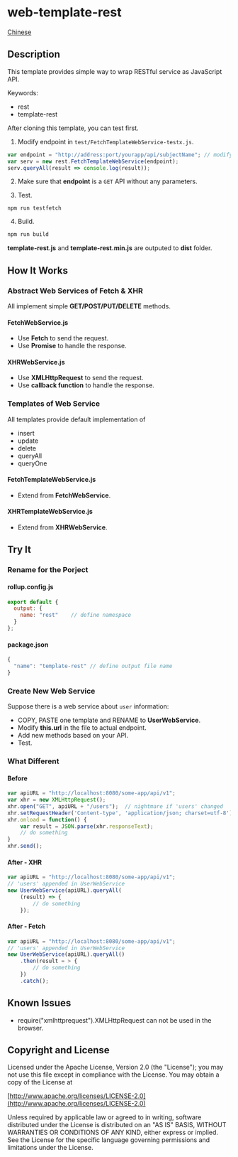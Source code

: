 web-template-rest
===
[Chinese](blob/master/README_TW.md)

## Description

This template provides simple way to wrap RESTful service as JavaScript API.

Keywords:
* rest
* template-rest

After cloning this template, you can test first.

1. Modify endpoint in `test/FetchTemplateWebService-testx.js`.
```js
var endpoint = "http://address:port/yourapp/api/subjectName"; // modify here
var serv = new rest.FetchTemplateWebService(endpoint);
serv.queryAll(result => console.log(result));
```

2. Make sure that __endpoint__ is a `GET` API without any parameters.

3. Test.
```
npm run testfetch
```

4. Build.
```js
npm run build
```
__template-rest.js__ and __template-rest.min.js__ are outputed  to __dist__ folder.

## How It Works
### Abstract Web Services of Fetch & XHR
All implement simple __GET/POST/PUT/DELETE__ methods.

#### FetchWebService.js
* Use __Fetch__ to send the request.
* Use __Promise__  to handle the response.

#### XHRWebService.js
* Use __XMLHttpRequest__ to send the request.
* Use __callback function__ to handle the response.


### Templates of Web Service
All templates provide default implementation of
* insert
* update
* delete
* queryAll
* queryOne

#### FetchTemplateWebService.js
* Extend from __FetchWebService__.

#### XHRTemplateWebService.js
* Extend from __XHRWebService__.


## Try It

### Rename for the Porject
#### rollup.config.js
```js
export default {
  output: {
    name: "rest"    // define namespace
  }
};
```
#### package.json
```js
{
  "name": "template-rest" // define output file name
}
```

### Create New Web Service
Suppose there is a web service about `user` information:
* COPY, PASTE one template and RENAME to __UserWebService__.
* Modify __this.url__ in the file to actual endpoint.
* Add new methods based on your API.
* Test.

### What Different
#### Before
```js
var apiURL = "http://localhost:8080/some-app/api/v1";
var xhr = new XMLHttpRequest();
xhr.open("GET", apiURL + "/users");  // nightmare if 'users' changed
xhr.setRequestHeader('Content-type', 'application/json; charset=utf-8');
xhr.onload = function() {
    var result = JSON.parse(xhr.responseText);
    // do something
}
xhr.send();
```
#### After - XHR
```js
var apiURL = "http://localhost:8080/some-app/api/v1";
// 'users' appended in UserWebService
new UserWebService(apiURL).queryAll(
    (result) => {
        // do something
    });
```
#### After - Fetch
```js
var apiURL = "http://localhost:8080/some-app/api/v1";
// 'users' appended in UserWebService
new UserWebService(apiURL).queryAll()
    .then(result = > {
        // do something
    })
    .catch();
```

## Known Issues
* require("xmlhttprequest").XMLHttpRequest can not be used in the browser.

## Copyright and License

Licensed under the Apache License, Version 2.0 (the "License");
you may not use this file except in compliance with the License.
You may obtain a copy of the License at

[http://www.apache.org/licenses/LICENSE-2.0](http://www.apache.org/licenses/LICENSE-2.0)

Unless required by applicable law or agreed to in writing, software
distributed under the License is distributed on an "AS IS" BASIS,
WITHOUT WARRANTIES OR CONDITIONS OF ANY KIND, either express or implied.
See the License for the specific language governing permissions and
limitations under the License.
